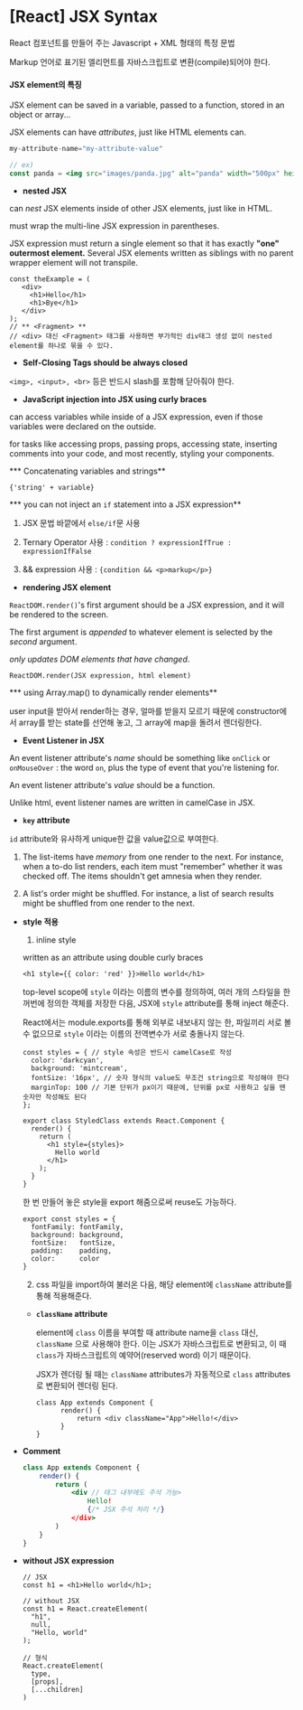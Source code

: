 # [React] JSX Syntax



React 컴포넌트를 만들어 주는 Javascript + XML 형태의 특정 문법

Markup 언어로 표기된 엘리먼트를 자바스크립트로 변환(compile)되어야 한다.



#### JSX element의 특징

JSX element can be saved in a variable, passed to a function, stored in an object or array...

JSX elements can have *attributes*, just like HTML elements can.

```jsx
my-attribute-name="my-attribute-value"

// ex)
const panda = <img src="images/panda.jpg" alt="panda" width="500px" height="500px" />;
```



- **nested JSX**

can *nest* JSX elements inside of other JSX elements, just like in HTML.

must wrap the multi-line JSX expression in parentheses. 

JSX expression must return a single element so that it has exactly **"one" outermost element.** Several JSX elements written as siblings with no parent wrapper element will not transpile.

```react
const theExample = (
   <div> 
     <h1>Hello</h1>
     <h1>Bye</h1>
   </div>
);
// ** <Fragment> **
// <div> 대신 <Fragment> 태그를 사용하면 부가적인 div태그 생성 없이 nested element를 하나로 묶을 수 있다. 
```



- **Self-Closing Tags should be always closed**

`<img>, <input>, <br>` 등은 반드시 slash를 포함해 닫아줘야 한다. 



- **JavaScript injection into JSX using curly braces**

can access variables while inside of a JSX expression, even if those variables were declared on the outside.

for tasks like accessing props, passing props, accessing state, inserting comments into your code, and most recently, styling your components. 

*** Concatenating variables and strings**

`{'string' + variable}`

*** you can not inject an `if` statement into a JSX expression**

1) JSX 문법 바깥에서 `else/if`문 사용

2) Ternary Operator 사용 : `condition ? expressionIfTrue : expressionIfFalse`

3) && expression 사용 : `{condition && <p>markup</p>}`



* **rendering JSX element**

`ReactDOM.render()`'s first argument should be a JSX expression, and it will be rendered to the screen.

The first argument is *appended* to whatever element is selected by the *second* argument.

*only updates DOM elements that have changed*.

```react
ReactDOM.render(JSX expression, html element)
```

*** using Array.map() to dynamically render elements**

user input을 받아서 render하는 경우, 얼마를 받을지 모르기 때문에 constructor에서 array를 받는 state를 선언해 놓고, 그 array에 map을 돌려서 렌더링한다.



* **Event Listener in JSX**

An event listener attribute's *name* should be something like `onClick` or `onMouseOver` : the word `on`, plus the type of event that you're listening for.

An event listener attribute's *value* should be a function. 

Unlike html, event listener names are written in camelCase in JSX.



- **`key` attribute**

`id`  attribute와 유사하게 unique한 값을 value값으로 부여한다.

1. The list-items have *memory* from one render to the next. For instance, when a to-do list renders, each item must "remember" whether it was checked off. The items shouldn't get amnesia when they render.

2. A list's order might be shuffled. For instance, a list of search results might be shuffled from one render to the next.


* **style 적용**

  1) inline style

  written as an attribute using double curly braces

  ```react
  <h1 style={{ color: 'red' }}>Hello world</h1>
  ```

  top-level scope에 `style` 이라는 이름의 변수를 정의하여, 여러 개의 스타일을 한꺼번에 정의한 객체를 저장한 다음, JSX에  `style` attribute를 통해 inject 해준다.

  React에서는 module.exports를 통해 외부로 내보내지 않는 한, 파일끼리 서로 볼 수 없으므로 `style` 이라는 이름의 전역변수가 서로 충돌나지 않는다.

  ```react
  const styles = { // style 속성은 반드시 camelCase로 작성
    color: 'darkcyan',
    background: 'mintcream',
    fontSize: '16px', // 숫자 형식의 value도 무조건 string으로 작성해야 한다
    marginTop: 100 // 기본 단위가 px이기 때문에, 단위를 px로 사용하고 싶을 땐 숫자만 작성해도 된다
  };
  
  export class StyledClass extends React.Component {
    render() {
      return (
        <h1 style={styles}>
          Hello world
        </h1>
      );
    }
  }
  ```

  한 번 만들어 놓은 style을 export 해줌으로써 reuse도 가능하다.

  ```react
  export const styles = {
    fontFamily: fontFamily,
    background: background,
    fontSize:   fontSize,
    padding:    padding,
    color:      color
  }
  ```

   2) css 파일을 import하여 불러온 다음, 해당 element에 `className` attribute를 통해 적용해준다.



  - **`className` attribute**

    element에 `class` 이름을 부여할 때 attribute name을 `class` 대신, `className` 으로 사용해야 한다. 이는 JSX가 자바스크립트로 변환되고, 이 때 `class`가 자바스크립트의 예약어(reserved word) 이기 때문이다.

    JSX가 렌더링 될 때는 `className` attributes가 자동적으로 `class` attributes로 변환되어 렌더링 된다.

    ```react
    class App extends Component {
          render() {
              return <div className="App">Hello!</div>
          }
    }
    ```


* **Comment**

  ```jsx
  class App extends Component {
      render() {
          return (
              <div // 태그 내부에도 주석 가능>
                  Hello!
                  {/* JSX 주석 처리 */}
              </div>
          )
      }
  }
  ```



- **without JSX expression**

  ```react
  // JSX
  const h1 = <h1>Hello world</h1>;
  
  // without JSX
  const h1 = React.createElement(
    "h1",
    null,
    "Hello, world"
  );
  
  // 형식
  React.createElement(
    type,
    [props],
    [...children]
  )
  ```


